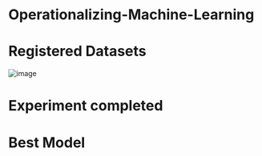 # Operationalizing-Machine-Learning

# Registered Datasets
![image](https://github.com/saxenam06/Operationalizing-Machine-Learning/assets/83720464/14eb5da7-1652-4380-9829-84413d82bb59)

# Experiment completed

# Best Model
